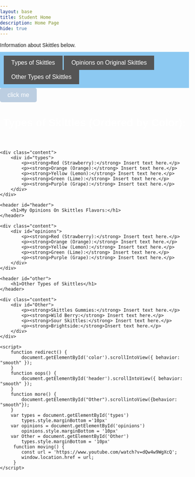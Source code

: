 ```yaml
---
layout: base
title: Student Home 
description: Home Page
hide: true
---
```


<html lang="en">
<head>
    <meta charset="UTF-8">
    <meta name="viewport" content="width=device-width, initial-scale=1.0">
    <style>
        body {
            font-family: Arial, sans-serif;
            margin: 0;
            padding: 0;
        }
        .header {
            background-color: #333; 
            color: white;
            padding: 10px 20px;
            text-align: center;
        }
        .subnav {
            background-color: hsl(204, 80%, 75%);
            padding: 10px;
            position: sticky;
            top: 0;
            z-index: 1000;
        }
        .subnav button {
            background-color: #555;
            color: white;
            border: none;
            padding: 10px 20px;
            cursor: pointer;
            font-size: 16px;
        }
        .subnav button:hover {
            background-color: #666;
        }
        .content {
            margin: 20px;
        }
        h1 {
            color: #ffffff;
        }
        p {
            margin: 10px 0;
        }
        .button {
            padding: 10px 20px;
            font-size: 16px;
            color: rgb(255, 255, 255);
            background-color: hsl(211, 39%, 81%);
            border: none;
            border-radius: 5px;
            cursor: pointer;
        }
        .button:hover {
            background-color: #eaebed;
        }
    </style>
</head>

<p>Information about Skittles below.</p>

<body>
    <div class="subnav">
        <button onclick="redirect()">Types of Skittles</button>
        <button onclick="oops()">Opinions on Original Skittles</button>
        <button onclick="more()">Other Types of Skittles</button>
    </div>
    <div> 
        <button class="button" onclick="moving()">click me</button>
    </div>
    <header id="color">
        <h1>Types of Skittles (Ordered by Color):</h1>
    </header>

    <div class="content">
        <div id="types">
            <p><strong>Red (Strawberry):</strong> Insert text here.</p>
            <p><strong>Orange (Orange):</strong> Insert text here.</p>
            <p><strong>Yellow (Lemon):</strong> Insert text here.</p>
            <p><strong>Green (Lime):</strong> Insert text here.</p>
            <p><strong>Purple (Grape):</strong> Insert text here.</p>
        </div>
    </div>

    <header id="header">
        <h1>My Opinions On Skittles Flavors:</h1>
    </header>

    <div class="content">
        <div id="opinions">
            <p><strong>Red (Strawberry):</strong> Insert text here.</p>
            <p><strong>Orange (Orange):</strong> Insert text here.</p>
            <p><strong>Yellow (Lemon):</strong> Insert text here.</p>
            <p><strong>Green (Lime):</strong> Insert text here.</p>
            <p><strong>Purple (Grape):</strong> Insert text here.</p>
        </div>
    </div>

    <header id="other">
        <h1>Other Types of Skittles</h1>
    </header>

    <div class="content">
        <div id="Other">
            <p><strong>Skittles Gummies:</strong> Insert text here.</p>
            <p><strong>Wild Berry:</strong> Insert text here.</p>
            <p><strong>Sour Skittles:</strong> Insert text here.</p>
            <p><strong>Brightside:</strong>Insert text here.</p>
        </div>
    </div>

    <script>
        function redirect() {
            document.getElementById('color').scrollIntoView({ behavior: "smooth" });
        }
        function oops() {
            document.getElementById('header').scrollIntoView({ behavior: "smooth" });
        }
        function more() {
            document.getElementById("Other").scrollintoView({behavior: "smooth"});
        }
        var types = document.getElementById('types')
            types.style.marginBottom ='10px'
        var opinions = document.getElementById('opinions')
            opinions.style.marginBottom = '10px'
        var Other = document.getElementById('Other')
            types.style.marginBottom = '10px'
         function moving() {
            const url = 'https://www.youtube.com/watch?v=dQw4w9WgXcQ';
            window.location.href = url;
         }
    </script>
</body>
</html>
